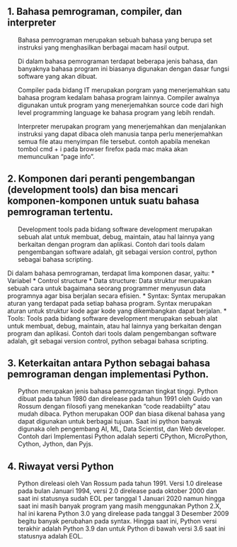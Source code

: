 <h2>1. Bahasa pemrograman, compiler, dan interpreter</h2>
    <ol>Bahasa pemrograman merupakan sebuah bahasa yang berupa set instruksi yang menghasilkan berbagai macam hasil output.</ol>
	<ol>Di dalam bahasa pemrograman terdapat beberapa jenis bahasa, dan banyaknya bahasa program ini biasanya digunakan dengan dasar fungsi software yang akan dibuat.</ol>
	<ol>Compiler pada bidang IT merupakan porgram yang  menerjemahkan satu bahasa program kedalam bahasa program lainnya. 
	Compiler awalnya digunakan untuk program yang menerjemahkan source code dari high level programming language ke bahasa program yang lebih rendah.</ol>
	<ol>Interpreter merupakan program yang menerjemahkan dan menjalankan instruksi yang dapat dibaca oleh manusia tanpa perlu menerjemahkan semua file atau menyimpan file tersebut. contoh apabila menekan tombol cmd + i pada browser firefox pada mac maka akan memunculkan “page info”.</ol>

<h2>2. Komponen dari peranti pengembangan (development tools) dan bisa mencari komponen-komponen untuk suatu bahasa pemrograman tertentu.</h2>
	<ol>Development tools pada bidang software development merupakan sebuah alat untuk membuat, debug, maintain, atau hal lainnya yang berkaitan dengan program dan aplikasi. Contoh dari tools dalam pengembangan software adalah, git sebagai version control, python sebagai bahasa scripting.</ol>
Di dalam bahasa pemrograman, terdapat lima komponen dasar, yaitu:
* Variabel
* Control structure
* Data structure: Data struktur merupakan sebuah cara untuk bagaimana seorang programmer menyusun data programnya agar bisa berjalan secara efisien. 
* Syntax: Syntax merupakan aturan yang terdapat pada setiap bahasa program. Syntax merupakan aturan untuk struktur kode agar kode yang dikembangkan dapat berjalan.
* Tools: Tools pada bidang software development merupakan sebuah alat untuk membuat, debug, maintain, atau hal lainnya yang berkaitan dengan program dan aplikasi. Contoh dari tools dalam pengembangan software adalah, git sebagai version control, python sebagai bahasa scripting.

<h2>3. Keterkaitan antara Python sebagai bahasa pemrograman dengan implementasi Python.</h2>
	<ol>Python merupakan jenis bahasa pemrograman tingkat tinggi. Python dibuat pada tahun 1980 dan direlease pada tahun 1991 oleh Guido van Rossum dengan filosofi yang menekankan “code readabiilty” atau mudah dibaca. Python merupakan OOP dan biasa dikenal bahasa yang dapat digunakan untuk berbagai tujuan. Saat ini python banyak digunaka oleh pengembang AI, ML, Data Scientist, dan Web developer. Contoh dari Implementasi Python adalah seperti CPython, MicroPython, Cython, Jython, dan Pyjs.</ol>

<h2>4. Riwayat versi Python</h2>
    <ol>Python direleasi oleh Van Rossum pada tahun 1991. Versi 1.0 direlease pada bulan Januari 1994, versi 2.0 direlease pada oktober 2000 dan saat ini statusnya sudah EOL per tanggal 1 Januari 2020 namun hingga saat ini masih banyak program yang masih menggunakan Python 2.X, hal ini karena Python 3.0 yang direlease pada tanggal 3 Desember 2009 begitu banyak perubahan pada syntax. Hingga saat ini, Python versi terakhir adalah Python 3.9 dan untuk Python di bawah versi 3.6 saat ini statusnya adalah EOL. </ol>


